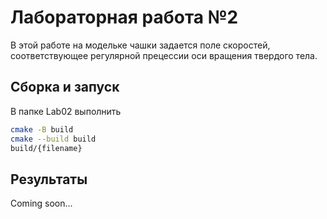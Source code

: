 # Лабораторная работа №2

В этой работе на модельке чашки задается поле скоростей, соответствующее регулярной прецессии оси вращения твердого тела.

## Сборка и запуск

В папке Lab02 выполнить

``` bash
cmake -B build
cmake --build build
build/{filename}
```

## Результаты

Coming soon...
